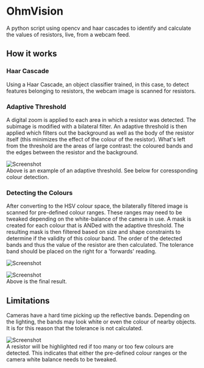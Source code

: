 # OhmVision
A python script using opencv and haar cascades to identify and calculate the values of resistors, live, from a webcam feed.

## How it works

### Haar Cascade
Using a Haar Cascade, an object classifier trained, in this case, to detect features belonging to resistors, the webcam image is scanned for resistors.

### Adaptive Threshold
A digital zoom is applied to each area in which a resistor was detected. The subimage is modified with a bilateral filter. An adaptive threshold is then applied which filters out the background as well as the body of the resistor itself (this minimizes the effect of the colour of the resistor). What's left from the threshold are the areas of large contrast: the coloured bands and the edges between the resistor and the background.  

![Screenshot](https://raw.githubusercontent.com/dishonesthips/OhmVision/master/images/thresh%2020.jpg)<br />
Above is an example of an adaptive threshold. See below for coressponding colour detection.

### Detecting the Colours
After converting to the HSV colour space, the bilaterally filtered image is scanned for pre-defined colour ranges. These ranges may need to be tweaked depending on the white-balance of the camera in use. A mask is created for each colour that is ANDed with the adaptive threshold. The resulting mask is then filtered based on size and shape constraints to determine if the validity of this colour band. The order of the detected bands and thus the value of the resistor are then calculated. The tolerance band should be placed on the right for a 'forwards' reading. 

![Screenshot](https://raw.githubusercontent.com/dishonesthips/OhmVision/master/images/full%20contour%2020.jpg)<br />

![Screenshot](https://raw.githubusercontent.com/dishonesthips/OhmVision/master/images/full.jpg)<br />
Above is the final result.

## Limitations
Cameras have a hard time picking up the reflective bands. Depending on the lighting, the bands may look white or even the colour of nearby objects. It is for this reason that the tolerance is not calculated.

![Screenshot](https://raw.githubusercontent.com/dishonesthips/OhmVision/master/images/error.jpg)<br />
A resistor will be highlighted red if too many or too few colours are detected. This indicates that either the pre-defined colour ranges  or the camera white balance needs to be tweaked.
